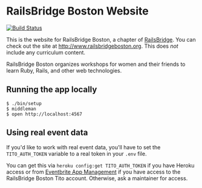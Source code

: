 RailsBridge Boston Website
==========================

[![Build
Status](https://travis-ci.org/railsbridge-boston/railsbridgeboston_dot_org.svg?branch=master)](https://travis-ci.org/railsbridge-boston/railsbridgeboston_dot_org)

This is the website for RailsBridge Boston, a chapter of [RailsBridge]. You can
check out the site at <http://www.railsbridgeboston.org>. This does *not*
include any curriculum content.

RailsBridge Boston organizes workshops for women and their friends to learn
Ruby, Rails, and other web technologies.

[RailsBridge]: http://www.railsbridge.org

Running the app locally
----------------------

    $ ./bin/setup
    $ middleman
    $ open http://localhost:4567

Using real event data
---------------------

If you'd like to work with real event data, you'll have to set the
`TITO_AUTH_TOKEN` variable to a real token in your `.env` file.

You can get this via `heroku config:get TITO_AUTH_TOKEN` if you have
Heroku access or from [Eventbrite App Management] if you have access to the
RailsBridge Boston Tito account. Otherwise, ask a maintainer for access.

[Eventbrite App Management]: http://www.eventbrite.com/myaccount/apps/
